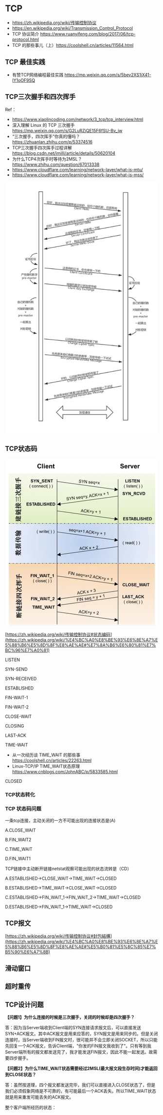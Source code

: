 # TCP
- https://zh.wikipedia.org/wiki/传输控制协议
- https://en.wikipedia.org/wiki/Transmission_Control_Protocol
- TCP 协议简介 https://www.ruanyifeng.com/blog/2017/06/tcp-protocol.html
- TCP 的那些事儿（上）https://coolshell.cn/articles/11564.html


## TCP 最佳实践
- 有赞TCP网络编程最佳实践 https://mp.weixin.qq.com/s/5bev2XS1iX41-lY1oOF9SQ


## TCP三次握手和四次挥手
Ref：
- https://www.xiaolincoding.com/network/3_tcp/tcp_interview.html
- 深入理解 Linux 的 TCP 三次握手 https://mp.weixin.qq.com/s/G2LuRZjQE15F6fSU-Bv_jw
- “三次握手，四次挥手”你真的懂吗？https://zhuanlan.zhihu.com/p/53374516
- TCP三次握手四次挥手过程详解 https://blog.csdn.net/imilli/article/details/50620104
- 为什么TCP4次挥手时等待为2MSL？https://www.zhihu.com/question/67013338
- https://www.cloudflare.com/learning/network-layer/what-is-mtu/
- https://www.cloudflare.com/learning/network-layer/what-is-mss/

![tcp三次握手](images/tcp_handshake.png)


## TCP状态码
![tcp状态转换](images/tcp_status.png)

[https://zh.wikipedia.org/wiki/传输控制协议#状态编码](https://zh.wikipedia.org/wiki/%E4%BC%A0%E8%BE%93%E6%8E%A7%E5%88%B6%E5%8D%8F%E8%AE%AE#%E7%8A%B6%E6%80%81%E7%BC%96%E7%A0%81)

LISTEN

SYN-SEND

SYN-RECEIVED

ESTABLISHED

FIN-WAIT-1

FIN-WAIT-2

CLOSE-WAIT

CLOSING

LAST-ACK

TIME-WAIT
- 从一次经历谈 TIME_WAIT 的那些事 https://coolshell.cn/articles/22263.html
- Linux-TCP/IP TIME_WAIT状态原理 https://www.cnblogs.com/JohnABC/p/5833585.html

CLOSED

### TCP状态转化

### TCP 状态码问题
一条tcp连接，主动关闭的一方不可能出现的连接状态是(A)

A.CLOSE_WAIT

B.FIN_WAIT2

C.TIME_WAIT

D.FIN_WAIT1

TCP链接中主动断开链接netstat观察可能出现的状态流转是（CD）

A.ESTABLISHED->CLOSE_WAIT->TIME_WAIT->CLOSED

B.ESTABLISHED->TIME_WAIT->CLOSE_WAIT->CLOSED

C.ESTABLISHED->FIN_WAIT_1->FIN_WAIT_2->TIME_WAIT->CLOSED

D.ESTABLISHED->FIN_WAIT_1->TIME_WAIT->CLOSED


## TCP报文

[https://zh.wikipedia.org/wiki/传输控制协议#封包結構](https://zh.wikipedia.org/wiki/%E4%BC%A0%E8%BE%93%E6%8E%A7%E5%88%B6%E5%8D%8F%E8%AE%AE#%E5%B0%81%E5%8C%85%E7%B5%90%E6%A7%8B)


## 滑动窗口


## 超时重传


## TCP设计问题

**【问题1】为什么连接的时候是三次握手，关闭的时候却是四次握手？**

答：因为当Server端收到Client端的SYN连接请求报文后，可以直接发送SYN+ACK报文。其中ACK报文是用来应答的，SYN报文是用来同步的。但是关闭连接时，当Server端收到FIN报文时，很可能并不会立即关闭SOCKET，所以只能先回复一个ACK报文，告诉Client端，"你发的FIN报文我收到了"。只有等到我Server端所有的报文都发送完了，我才能发送FIN报文，因此不能一起发送。故需要四步握手。

**【问题2】为什么TIME_WAIT状态需要经过2MSL(最大报文段生存时间)才能返回到CLOSE状态？**

答：虽然按道理，四个报文都发送完毕，我们可以直接进入CLOSE状态了，但是我们必须假象网络是不可靠的，有可能最后一个ACK丢失。所以TIME_WAIT状态就是用来重发可能丢失的ACK报文。

整个客户端所经历的状态：


